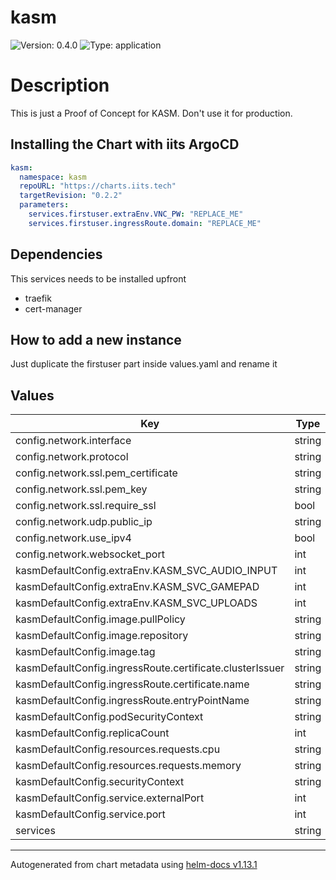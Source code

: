 # kasm

![Version: 0.4.0](https://img.shields.io/badge/Version-0.4.0-informational?style=flat-square) ![Type: application](https://img.shields.io/badge/Type-application-informational?style=flat-square)

# Description

This is just a Proof of Concept for KASM. Don't use it for production.

## Installing the Chart with iits ArgoCD
```yaml
kasm:
  namespace: kasm
  repoURL: "https://charts.iits.tech"
  targetRevision: "0.2.2"
  parameters:
    services.firstuser.extraEnv.VNC_PW: "REPLACE_ME"
    services.firstuser.ingressRoute.domain: "REPLACE_ME"
```

## Dependencies

This services needs to be installed upfront

- traefik
- cert-manager

## How to add a new instance

Just duplicate the firstuser part inside values.yaml and rename it

## Values

| Key | Type | Default | Description |
|-----|------|---------|-------------|
| config.network.interface | string | `"0.0.0.0"` |  |
| config.network.protocol | string | `"http"` |  |
| config.network.ssl.pem_certificate | string | `"/opt/kasm/current/certs/tls.crt"` |  |
| config.network.ssl.pem_key | string | `"/opt/kasm/current/certs/tls.key"` |  |
| config.network.ssl.require_ssl | bool | `true` |  |
| config.network.udp.public_ip | string | `"auto"` |  |
| config.network.use_ipv4 | bool | `true` |  |
| config.network.websocket_port | int | `6091` |  |
| kasmDefaultConfig.extraEnv.KASM_SVC_AUDIO_INPUT | int | `0` |  |
| kasmDefaultConfig.extraEnv.KASM_SVC_GAMEPAD | int | `0` |  |
| kasmDefaultConfig.extraEnv.KASM_SVC_UPLOADS | int | `0` |  |
| kasmDefaultConfig.image.pullPolicy | string | `"IfNotPresent"` |  |
| kasmDefaultConfig.image.repository | string | `"kasmweb/ubuntu-focal-desktop"` |  |
| kasmDefaultConfig.image.tag | string | `"1.13.0"` |  |
| kasmDefaultConfig.ingressRoute.certificate.clusterIssuer | string | `"letsencrypt"` |  |
| kasmDefaultConfig.ingressRoute.certificate.name | string | `nil` |  |
| kasmDefaultConfig.ingressRoute.entryPointName | string | `"websecure"` |  |
| kasmDefaultConfig.podSecurityContext | string | `nil` |  |
| kasmDefaultConfig.replicaCount | int | `1` |  |
| kasmDefaultConfig.resources.requests.cpu | string | `"400m"` |  |
| kasmDefaultConfig.resources.requests.memory | string | `"1024Mi"` |  |
| kasmDefaultConfig.securityContext | string | `nil` |  |
| kasmDefaultConfig.service.externalPort | int | `6901` |  |
| kasmDefaultConfig.service.port | int | `6901` |  |
| services | string | `nil` |  |

----------------------------------------------
Autogenerated from chart metadata using [helm-docs v1.13.1](https://github.com/norwoodj/helm-docs/releases/v1.13.1)
